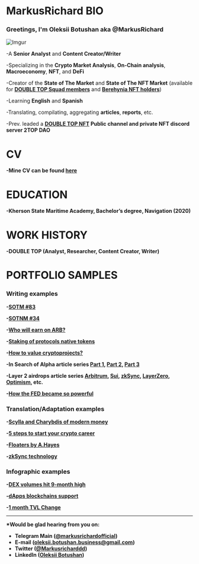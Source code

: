 # <b>MarkusRichard BIO</b>

### Greetings, I'm <b>Oleksii Botushan aka @MarkusRichard</b>

![Imgur](https://i.imgur.com/cdFr4Fdm.jpg?2)

-A <b>Senior Analyst</b> and <b>Content Creator/Writer</b>

-Specializing in the <b>Crypto Market Analysis</b>, <b>On-Chain analysis</b>, <b>Macroeconomy</b>, <b>NFT</b>, and <b>DeFi</b>

-Creator of the <b>State of The Market</b> and <b>State of The NFT Market</b> (available for <b>[DOUBLE TOP Squad members](https://doubletop.gitbook.io/bot/start/chto-takoe-2top-squad)</b> and <b>[Berehynia NFT holders](https://opensea.io/collection/berehynianft)</b>)

-Learning <b>English</b> and <b>Spanish</b>

-Translating, compilating, aggregating <b>articles</b>, <b>reports</b>, etc.

-Prev. leaded a <b>[DOUBLE TOP NFT](https://t.me/doubletop_nft)<b> Public channel and private NFT discord server <b>2TOP DAO<b>

# <b>CV</b> 

-Mine CV can be found <b>[here](https://docs.google.com/document/d/1-7dL5RzOFez0DoRPec-iFwYsbBgwEIdj17kmD_WQbF4/edit?usp=sharing)</b> 


# <b>EDUCATION</b> 

-Kherson State Maritime Academy, Bachelor’s degree, <b>Navigation</b> (2020)


# <b>WORK HISTORY</b> 

-<b>DOUBLE TOP</b> (Analyst, Researcher, Content Creator, Writer)
  

# <b>PORTFOLIO SAMPLES</b>

### Writing examples

-[SOTM #83](https://2top.notion.site/SOTM-83-168c29226e8447c6ab0df531d0d180cd)

-[SOTNM #34](https://2top.notion.site/SOTNM-34-63b9ac917b46490e8c426ca07e2bb5e1)

-[Who will earn on ARB?](https://2top.notion.site/ARB-b8e78c63789d4118b7d6a723bfda446f)

-[Staking of protocols native tokens](https://2top.notion.site/6dca0733ffab4377a9079149f88f26f8)

-[How to value cryptoprojects?](https://2top.notion.site/3a9732154bbc40c9a6d7f3950d7cde7e)

-In Search of Alpha article series [Part 1](https://2top.notion.site/1-14cd92e2f3d44c988cd0cc1903a08a1e), [Part 2](https://2top.notion.site/2-bbf1992ce6bd4939a73a35cb5f380286), [Part 3](https://2top.notion.site/3-977bfd765ce3466b9b5580cd61b33f5a)

-Layer 2 airdrops article series [Arbitrum](https://2top.notion.site/Arbitrum-1447c3abfc52484484a85ab946575798), [Sui](https://2top.notion.site/Sui-8d595427f2b5412abd8e3805239c5eb2), [zkSync](https://2top.notion.site/zkSync-1fcedf02503c4b3a975554e581737b8c), [LayerZero](https://2top.notion.site/Layer-Zero-6559dee5f1ec498c9d5998e34b51d939), [Optimism](https://2top.notion.site/Optimism-545c38c8f91a432db760f6a3a6cb8360), etc.

-[How the FED became so powerful](https://2top.notion.site/b1abfa3ce6904d1093e94892a4c5bb02)
  
  
### Translation/Adaptation examples 
  
-[Scylla and Charybdis of modern money](https://2top.notion.site/cfd2d6e9a7ed414796b1f9e6843d5c1d)

-[5 steps to start your crypto career](https://2top.notion.site/5-0958865afc76438d95053d807228fcd1)

-[Floaters by A.Hayes](https://2top.notion.site/dcfed72a86e34b1fa0882bd2afea64b9)

-[zkSync technology](https://2top.notion.site/zkSync-9da92947c0ce4e768045d7c5fdc9e652)


### Infographic examples 

-[DEX volumes hit 9-month high](https://tinted-stoplight-60e.notion.site/DEX-Volumes-68994fe9ad814597826ccced6037f583)

-[dApps blockchains support](https://tinted-stoplight-60e.notion.site/DEX-s-Aggregators-Chains-f9dc5e1b474744078cb4f54e120aec14)

-[1 month TVL Change](https://tinted-stoplight-60e.notion.site/1-month-TVL-Change-ca05907760d54792a51b2dd44638fb84)
  

***

*Would be glad hearing from you on:
- Telegram Main ([@markusrichardofficial](https://t.me/markusrichardofficial))
- E-mail (oleksii.botushan.business@gmail.com)
- Twitter ([@Markusricharddd](https://twitter.com/markusricharddd))
- LinkedIn ([Oleksii Botushan](https://www.linkedin.com/in/oleksii-botushan/))
